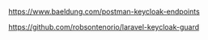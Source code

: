https://www.baeldung.com/postman-keycloak-endpoints

https://github.com/robsontenorio/laravel-keycloak-guard
